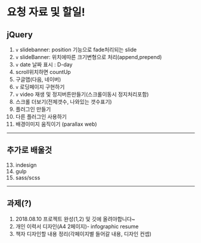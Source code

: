# 요청 자료 및 할일!

## jQuery
1. `v` slidebanner: position 기능으로 fade처리되는 slide
2. `v` slideBanner: 위치에따른 크기변형으로 처리(append,prepend)
3. `v` date 날짜 표시 : D-day
4. scroll위치하면 countUp
5. 구글맵(다음, 네이버)
6. `v` 로딩페이지 구현하기
7. `v` video 재생 및 정지버튼만들기(스크롤이동시 정지처리포함)
8. 스크롤 더보기(전체갯수, 나와있는 갯수표기)
9. 플러그인 만들기
10. 다른 플러그인 사용하기
11. 배경이미지 움직이기 (parallax web)
---

## 추가로 배울것
13. indesign
11. gulp
12. sass/scss
---

## 과제(?)
1. 2018.08.10 프로젝트 완성(1,2) 및 깃에 올려야합니다~
2. 개인 이력서 디자인(A4 2페이지)- infographic resume
3. 책자 디자인할 내용 정리(각페이지별 들어갈 내용, 디자인 컨셉)